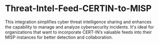 # Threat-Intel-Feed-CERTIN-to-MISP
This integration simplifies cyber threat intelligence sharing and enhances the capability to manage and analyze cybersecurity incidents. It's ideal for organizations that want to incorporate CERT-IN’s valuable feeds into their MISP instances for better detection and collaboration.
